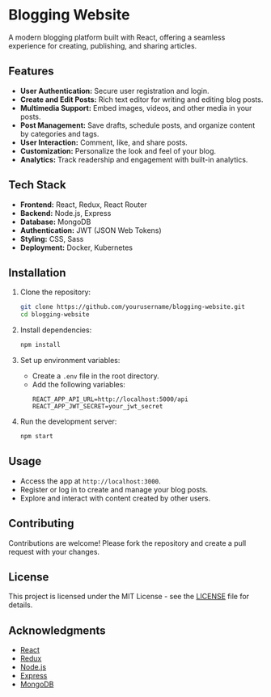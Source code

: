 # Blogging Website

A modern blogging platform built with React, offering a seamless experience for creating, publishing, and sharing articles.

## Features

- **User Authentication:** Secure user registration and login.
- **Create and Edit Posts:** Rich text editor for writing and editing blog posts.
- **Multimedia Support:** Embed images, videos, and other media in your posts.
- **Post Management:** Save drafts, schedule posts, and organize content by categories and tags.
- **User Interaction:** Comment, like, and share posts.
- **Customization:** Personalize the look and feel of your blog.
- **Analytics:** Track readership and engagement with built-in analytics.

## Tech Stack

- **Frontend:** React, Redux, React Router
- **Backend:** Node.js, Express
- **Database:** MongoDB
- **Authentication:** JWT (JSON Web Tokens)
- **Styling:** CSS, Sass
- **Deployment:** Docker, Kubernetes

## Installation

1. Clone the repository:
    ```bash
    git clone https://github.com/yourusername/blogging-website.git
    cd blogging-website
    ```

2. Install dependencies:
    ```bash
    npm install
    ```

3. Set up environment variables:
    - Create a `.env` file in the root directory.
    - Add the following variables:
        ```env
        REACT_APP_API_URL=http://localhost:5000/api
        REACT_APP_JWT_SECRET=your_jwt_secret
        ```

4. Run the development server:
    ```bash
    npm start
    ```

## Usage

- Access the app at `http://localhost:3000`.
- Register or log in to create and manage your blog posts.
- Explore and interact with content created by other users.

## Contributing

Contributions are welcome! Please fork the repository and create a pull request with your changes.

## License

This project is licensed under the MIT License - see the [LICENSE](LICENSE) file for details.

## Acknowledgments

- [React](https://reactjs.org/)
- [Redux](https://redux.js.org/)
- [Node.js](https://nodejs.org/)
- [Express](https://expressjs.com/)
- [MongoDB](https://www.mongodb.com/)

